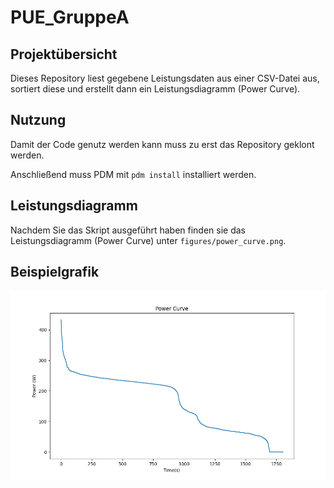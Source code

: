 # PUE_GruppeA

## Projektübersicht 
Dieses Repository liest gegebene Leistungsdaten aus einer CSV-Datei aus, sortiert diese und erstellt dann ein Leistungsdiagramm (Power Curve).

## Nutzung 
Damit der Code genutz werden kann muss zu erst das Repository geklont werden. 

Anschließend muss PDM mit `pdm install` installiert werden. 

## Leistungsdiagramm
Nachdem Sie das Skript ausgeführt haben finden sie das Leistungsdiagramm (Power Curve) unter `figures/power_curve.png`.

## Beispielgrafik

![](figures/power_curve.png)